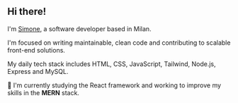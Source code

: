 ## Hi there!


I'm <a href="https://simone-garofalo.netlify.app/" target="_self">Simone</a>, a software developer based in Milan.

I'm focused on writing maintainable, clean code and contributing to scalable front-end solutions.

My daily tech stack includes HTML, CSS, JavaScript, Tailwind, Node.js, Express and MySQL.

🌱 I'm currently studying the React framework and working to improve my skills in the <b>MERN</b> stack.
